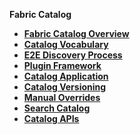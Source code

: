 <strong>Fabric Catalog<strong>
​        

<ul>
	<li><a href="/articles/39_discovery_catalog/01_catalog_overview.md">Fabric Catalog Overview</a></li>
	<li><a href="/articles/39_discovery_catalog/02_catalog_vocabulary.md">Catalog Vocabulary</a></li>
	<li><a href="/articles/39_discovery_catalog/03_discovery_process.md">E2E Discovery Process</a></li>
	<li><a href="/articles/39_discovery_catalog/04_plugin_framework.md">Plugin Framework</a></li>	
	<li><a href="/articles/39_discovery_catalog/05_catalog_app.md">Catalog Application</a></li>		
	<li><a href="/articles/39_discovery_catalog/06_catalog_versioning.md">Catalog Versioning</a></li>		
	<li><a href="/articles/39_discovery_catalog/07_manual_overrides.md">Manual Overrides</a></li>	
	<li><a href="/articles/39_discovery_catalog/08_search_catalog.md">Search Catalog</a></li>		
	<li><a href="/articles/39_discovery_catalog/10_catalog_APIs.md">Catalog APIs</a></li>		
</ul>
